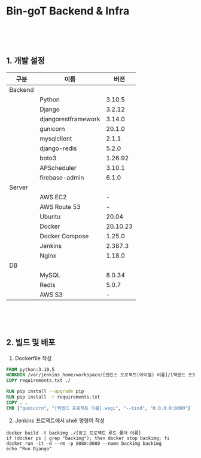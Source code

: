 # Bin-goT Backend & Infra

<br/> <br/> <br/>

## 1. 개발 설정

| 구분    | 이름                | 버전     |
| ------- | ------------------- | -------- |
| Backend |                     |          |
|         | Python              | 3.10.5   |
|         | Django              | 3.2.12   |
|         | djangorestframework | 3.14.0   |
|         | gunicorn            | 20.1.0   |
|         | mysqlclient         | 2.1.1    |
|         | django-redis        | 5.2.0    |
|         | boto3               | 1.26.92  |
|         | APScheduler         | 3.10.1   |
|         | firebase-admin      | 6.1.0    |
| Server  |                     |          |
|         | AWS EC2             | -        |
|         | AWS Route 53        | -        |
|         | Ubuntu              | 20.04    |
|         | Docker              | 20.10.23 |
|         | Docker Compose      | 1.25.0   |
|         | Jenkins             | 2.387.3  |
|         | Nginx               | 1.18.0   |
| DB      |                     |          |
|         | MySQL               | 8.0.34   |
|         | Redis               | 5.0.7    |
|         | AWS S3              | -        |

<br/> <br/> <br/>

## 2. 빌드 및 배포

1. Dockerfile 작성

```Dockerfile
FROM python:3.10.5
WORKDIR /var/jenkins_home/workspace/[젠킨스 프로젝트(아이템) 이름]/[백엔드 프로젝트 루트 폴더 이름]
COPY requirements.txt ./

RUN pip install --upgrade pip
RUN pip install -r requirements.txt
COPY . .
CMD ["gunicorn", "[백엔드 프로젝트 이름].wsgi", "--bind", "0.0.0.0:8000"]
```

2. Jenkins 프로젝트에서 shell 명령어 작성

```shell
docker build -t backimg ./[장고 프로젝트 루트 폴더 이름]
if (docker ps | grep "backimg"); then docker stop backimg; fi
docker run -it -d --rm -p 8080:8080 --name backimg backimg
echo "Run Django"
```
